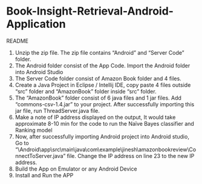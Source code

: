 # Book-Insight-Retrieval-Android-Application

README

1.	Unzip the zip file. The zip file contains  “Android” and “Server Code” folder.
2.	The Android folder consist of the App Code. Import the Android folder into Android Studio
3.	The Server Code folder consist of Amazon Book folder and 4 files.
4.	Create a Java Project in Eclipse / Intellij IDE, copy paste 4 files outside “src” folder and “AmazonBook” folder inside “src” folder.
5.	The “AmazonBook” folder consist of 6 java files and 1 jar files. Add “commons-csv-1.4.jar” to your project. After successfully importing this jar file, run ThreadServer.java file.
6.	Make a note of IP address displayed on the output, It would take approximate 8-10 min for the code to run the Naïve Bayes classifier and Ranking model
7.	Now, after successfully importing Android project into Android studio, Go to 
“\Android\app\src\main\java\com\example\jinesh\amazonbookreview\ConnectToServer.java” file. Change the IP address on line 23 to the new IP address.
8.	Build the App on Emulator or any Android Device
9.	Install and Run the APP